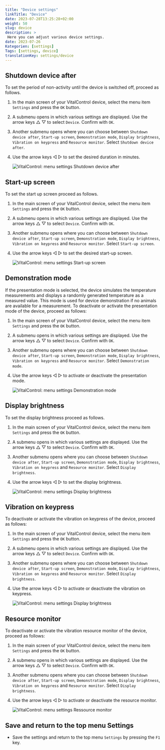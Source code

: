 ```yaml
---
title: "Device settings"
linkTitle: "Device"
date: 2023-07-28T13:25:28+02:00
weight: 50
slug: device
description: >
 Here you can adjust various device settings.
date: 2023-07-26
Kategorien: [settings]
Tags: [settings, device]
translationKey: settings/device
---
```

## Shutdown device after
To set the period of non-activity until the device is switched off, proceed as follows.

1. In the main screen of your VitalControl device, select the menu item `Settings` and press the `OK` button.

2. A submenu opens in which various settings are displayed. Use the arrow keys △ ▽ to select `Device`. Confirm with `OK`.

3. Another submenu opens where you can choose between `Shutdown device after`, `Start-up screen`, `Demonstration mode`, `Display brightness`, `Vibration on keypress` and `Resource monitor`. Select  `Shutdown device after`.

4. Use the arrow keys ◁ ▷ to set the desired duration in minutes.

    ![VitalControl: menu settings Shutdown device after](../images/shutdowndeviceafter.png "Shutdown device after")

## Start-up screen

To set the start up screen proceed as follows.

1. In the main screen of your VitalControl device, select the menu item `Settings` and press the `OK` button.

2. A submenu opens in which various settings are displayed. Use the arrow keys △ ▽ to select `Device`. Confirm with `OK`.

3. Another submenu opens where you can choose between `Shutdown device after`, `Start-up screen`, `Demonstration mode`, `Display brightness`, `Vibration on keypress` and `Resource monitor`. Select  `Start-up screen`.

4. Use the arrow keys ◁ ▷ to set the desired start-up screen.

    ![VitalControl: menu settings Start-up screen](../images/startupscreen.png "Start-up screen")

## Demonstration mode

If the presentation mode is selected, the device simulates the temperature measurements and displays a randomly generated temperature as a measured value. This mode is used for device demonstration
if no animals are available for a measurement. To deactivate or activate the presentation mode of the device, proceed as follows:

1. In the main screen of your VitalControl device, select the menu item `Settings` and press the `OK` button.

2. A submenu opens in which various settings are displayed. Use the arrow keys △ ▽ to select `Device`. Confirm with `OK`.

3. Another submenu opens where you can choose between `Shutdown device after`, `Start-up screen`, `Demonstration mode`, `Display brightness`, `Vibration on keypress` and `Resource monitor`. Select  `Demonstration mode`.

4. Use the arrow keys ◁ ▷ to activate or deactivate the presentation mode.

    ![VitalControl: menu settings Demonstration mode](../images/demonstrationmode.png "Demonstration mode")

## Display brightness

To set the display brightness proceed as follows.

1. In the main screen of your VitalControl device, select the menu item `Settings` and press the `OK` button.

2. A submenu opens in which various settings are displayed. Use the arrow keys △ ▽ to select `Device`. Confirm with `OK`.

3. Another submenu opens where you can choose between `Shutdown device after`, `Start-up screen`, `Demonstration mode`, `Display brightness`, `Vibration on keypress` and `Resource monitor`. Select  `Display brightness`.

4. Use the arrow keys ◁ ▷ to set the display brightness.

    ![VitalControl: menu settings Display brightness](../images/displaybrightness.png "Display brightness")

## Vibration on keypress

To deactivate or activate the vibration on keypress of the device, proceed as follows:

1. In the main screen of your VitalControl device, select the menu item `Settings` and press the `OK` button.

2. A submenu opens in which various settings are displayed. Use the arrow keys △ ▽ to select `Device`. Confirm with `OK`.

3. Another submenu opens where you can choose between `Shutdown device after`, `Start-up screen`, `Demonstration mode`, `Display brightness`, `Vibration on keypress` and `Resource monitor`. Select  `Display brightness`.

4. Use the arrow keys ◁ ▷ to activate or deactivate the vibration on keypress.

    ![VitalControl: menu settings Display brightness](../images/vibrationonkeypress.png "Display brightness")

## Resource monitor

To deactivate or activate the vibration resource monitor of the device, proceed as follows:

1. In the main screen of your VitalControl device, select the menu item `Settings` and press the `OK` button.

2. A submenu opens in which various settings are displayed. Use the arrow keys △ ▽ to select `Device`. Confirm with `OK`.

3. Another submenu opens where you can choose between `Shutdown device after`, `Start-up screen`, `Demonstration mode`, `Display brightness`, `Vibration on keypress` and `Resource monitor`. Select  `Display brightness`.

4. Use the arrow keys ◁ ▷ to activate or deactivate the resource monitor.

    ![VitalControl: menu settings Ressource monitor](../images/ressourcemonitor.png "Ressource monitor")

## Save and return to the top menu Settings

- Save the settings and return to the top menu `Settings` by pressing the `F1` key.
